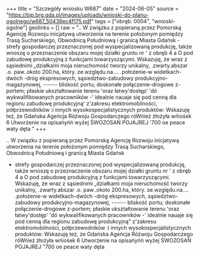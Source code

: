 +++
title = "Szczegóły wniosku W687"
date = "2024-06-05"
source = "https://bip.brg.gda.pl/images/uploads/wnioski-do-planu-ogolnego/w687_50438ec4f175.pdf"
tags = ["obręb: 0004", "wnioski-ogolne"]
geolinks = []
raw = ".. W związku z popieraną przez Pomorską Agencję Rozwoju inicjatywą utworzenia na terenie położonym pomiędzy Trasą Sucharskiego, Obwodnicą Południową i granicą Miasta Gdańsk - strefy gospodarczej przeznaczonej pod wyspecjalizowaną produkcję, także wnoszę o przeznaczenie obszaru mojej działki gruntu nr ' z obręb 4 a O pod zabudowę produkcyjną z funkcjami towarzyszącymi. Wskazuję, że wraz z sąsiednimi „działkami moja nieruchomość tworzy unikalny, .zwarty.abszar .o. paw..okoto 200.ha, który. ze.względu.na.... .położenie-w widetkach-dwóch -dróg ekspresowych, sąsiedztwo-zabudowy produkcyjno-magazynowej, ------ bliskość portu; doskonałe połączenie-drogowe z-portem; płaskie ukształtowanie terenu 'oraz łatwy'dostęp' 'dó wykwalifikowanych pracowników -' idealnie nauaje się pod cenną dla regionu zabudowę produkcyjną' z'zakresu etektromobilności, półprzewodników :i innych wysokospecjalistycznych produktów: Wskazuję też, że Gdańska Ageńcja Różwoju Gospodarczego róWńież żłożyła wńiośek 6 Utworżenie na opisańyńń wyżej ŚWOZOSAŃ POJAJREJ '700 oe peace waty dęta "
+++

.. W związku z popieraną przez Pomorską Agencję Rozwoju inicjatywą utworzenia na terenie
położonym pomiędzy Trasą Sucharskiego, Obwodnicą Południową i granicą Miasta Gdańsk
- strefy gospodarczej przeznaczonej pod wyspecjalizowaną produkcję, także wnoszę o przeznaczenie
obszaru mojej działki gruntu nr ' z
obręb 4 a O pod zabudowę produkcyjną z funkcjami towarzyszącymi. Wskazuję, że wraz z sąsiednimi
„działkami moja nieruchomość tworzy unikalny, .zwarty.abszar .o. paw..okoto 200.ha, który. ze.względu.na....
.położenie-w widetkach-dwóch -dróg ekspresowych, sąsiedztwo-zabudowy produkcyjno-magazynowej, ------
bliskość portu; doskonałe połączenie-drogowe z-portem; płaskie ukształtowanie terenu 'oraz łatwy'dostęp'
'dó wykwalifikowanych pracowników -' idealnie nauaje się pod cenną dla regionu zabudowę produkcyjną"
z'zakresu etektromobilności, półprzewodników :i innych wysokospecjalistycznych produktów: Wskazuję też,
że Gdańska Ageńcja Różwoju Gospodarczego róWńież żłożyła wńiośek 6 Utworżenie na opisańyńń wyżej
ŚWOZOSAŃ POJAJREJ "700 oe peace waty dęta



